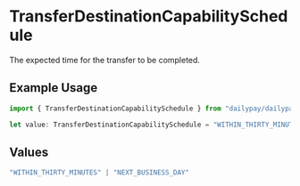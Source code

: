 # TransferDestinationCapabilitySchedule

The expected time for the transfer to be completed.

## Example Usage

```typescript
import { TransferDestinationCapabilitySchedule } from "dailypay/dailypay";

let value: TransferDestinationCapabilitySchedule = "WITHIN_THIRTY_MINUTES";
```

## Values

```typescript
"WITHIN_THIRTY_MINUTES" | "NEXT_BUSINESS_DAY"
```